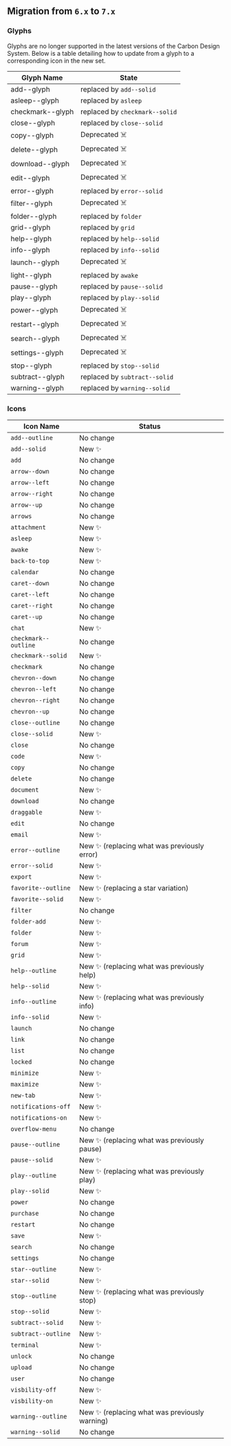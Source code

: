 ## Migration from `6.x` to `7.x`

### Glyphs

Glyphs are no longer supported in the latest versions of the Carbon Design System. Below is a table detailing how to update from a glyph to a corresponding icon in the new set.

| Glyph Name       | State                          |
| ---------------- | ------------------------------ |
| add--glyph       | replaced by `add--solid`       |
| asleep--glyph    | replaced by `asleep`           |
| checkmark--glyph | replaced by `checkmark--solid` |
| close--glyph     | replaced by `close--solid`     |
| copy--glyph      | Deprecated ☠️                  |
| delete--glyph    | Deprecated ☠️                  |
| download--glyph  | Deprecated ☠️                  |
| edit--glyph      | Deprecated ☠️                  |
| error--glyph     | replaced by `error--solid`     |
| filter--glyph    | Deprecated ☠️                  |
| folder--glyph    | replaced by `folder`           |
| grid--glyph      | replaced by `grid`             |
| help--glyph      | replaced by `help--solid`      |
| info--glyph      | replaced by `info--solid`      |
| launch--glyph    | Deprecated ☠️                  |
| light--glyph     | replaced by `awake`            |
| pause--glyph     | replaced by `pause--solid`     |
| play--glyph      | replaced by `play--solid`      |
| power--glyph     | Deprecated ☠️                  |
| restart--glyph   | Deprecated ☠️                  |
| search--glyph    | Deprecated ☠️                  |
| settings--glyph  | Deprecated ☠️                  |
| stop--glyph      | replaced by `stop--solid`      |
| subtract--glyph  | replaced by `subtract--solid`  |
| warning--glyph   | replaced by `warning--solid`   |

### Icons

| Icon Name            | Status                                         |
| -------------------- | ---------------------------------------------- |
| `add--outline`       | No change                                      |
| `add--solid`         | New ✨                                         |
| `add`                | No change                                      |
| `arrow--down`        | No change                                      |
| `arrow--left`        | No change                                      |
| `arrow--right`       | No change                                      |
| `arrow--up`          | No change                                      |
| `arrows`             | No change                                      |
| `attachment`         | New ✨                                         |
| `asleep`             | New ✨                                         |
| `awake`              | New ✨                                         |
| `back-to-top`        | New ✨                                         |
| `calendar`           | No change                                      |
| `caret--down`        | No change                                      |
| `caret--left`        | No change                                      |
| `caret--right`       | No change                                      |
| `caret--up`          | No change                                      |
| `chat`               | New ✨                                         |
| `checkmark--outline` | No change                                      |
| `checkmark--solid`   | New ✨                                         |
| `checkmark`          | No change                                      |
| `chevron--down`      | No change                                      |
| `chevron--left`      | No change                                      |
| `chevron--right`     | No change                                      |
| `chevron--up`        | No change                                      |
| `close--outline`     | No change                                      |
| `close--solid`       | New ✨                                         |
| `close`              | No change                                      |
| `code`               | New ✨                                         |
| `copy`               | No change                                      |
| `delete`             | No change                                      |
| `document`           | New ✨                                         |
| `download`           | No change                                      |
| `draggable`          | New ✨                                         |
| `edit`               | No change                                      |
| `email`              | New ✨                                         |
| `error--outline`     | New ✨ (replacing what was previously error)   |
| `error--solid`       | New ✨                                         |
| `export`             | New ✨                                         |
| `favorite--outline`  | New ✨ (replacing a star variation)            |
| `favorite--solid`    | New ✨                                         |
| `filter`             | No change                                      |
| `folder-add`         | New ✨                                         |
| `folder`             | New ✨                                         |
| `forum`              | New ✨                                         |
| `grid`               | New ✨                                         |
| `help--outline`      | New ✨ (replacing what was previously help)    |
| `help--solid`        | New ✨                                         |
| `info--outline`      | New ✨ (replacing what was previously info)    |
| `info--solid`        | New ✨                                         |
| `launch`             | No change                                      |
| `link`               | No change                                      |
| `list`               | No change                                      |
| `locked`             | No change                                      |
| `minimize`           | New ✨                                         |
| `maximize`           | New ✨                                         |
| `new-tab`            | New ✨                                         |
| `notifications-off`  | New ✨                                         |
| `notifications-on`   | New ✨                                         |
| `overflow-menu`      | No change                                      |
| `pause--outline`     | New ✨ (replacing what was previously pause)   |
| `pause--solid`       | New ✨                                         |
| `play--outline`      | New ✨ (replacing what was previously play)    |
| `play--solid`        | New ✨                                         |
| `power`              | No change                                      |
| `purchase`           | No change                                      |
| `restart`            | No change                                      |
| `save`               | New ✨                                         |
| `search`             | No change                                      |
| `settings`           | No change                                      |
| `star--outline`      | New ✨                                         |
| `star--solid`        | New ✨                                         |
| `stop--outline`      | New ✨ (replacing what was previously stop)    |
| `stop--solid`        | New ✨                                         |
| `subtract--solid`    | New ✨                                         |
| `subtract--outline`  | New ✨                                         |
| `terminal`           | New ✨                                         |
| `unlock`             | No change                                      |
| `upload`             | No change                                      |
| `user`               | No change                                      |
| `visbility-off`      | New ✨                                         |
| `visbility-on`       | New ✨                                         |
| `warning--outline`   | New ✨ (replacing what was previously warning) |
| `warning--solid`     | No change                                      |

